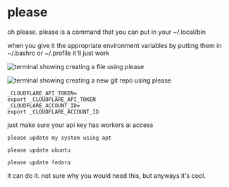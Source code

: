 # please

oh please. please is a command that you can put in your ~/.local/bin

when you give it the appropriate environment variables by putting them in
~/.bashrc or ~/.profile it'll just work

![terminal showing creating a file using please](https://pastebin.seanbehan.ca/xbPSLDL6Vr.png)

![terminal showing creating a new git repo using please](https://pastebin.seanbehan.ca/75Qf5CmjHV.png)

```
_CLOUDFLARE_API_TOKEN=
export _CLOUDFLARE_API_TOKEN
_CLOUDFLARE_ACCOUNT_ID=
export _CLOUDFLARE_ACCOUNT_ID
```

just make sure your api key has workers ai access

```
please update my system using apt
```

```
please update ubuntu
```

```
please update fedora
```

it can do it. not sure why you would need this, but anyways it's cool.
